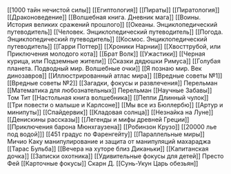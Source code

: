 [[1000 тайн нечистой силы]] 
[[Египтология]]
[[Пираты]]
[[Пиратология]]
[[Драконоведение]]
[[Волшебная книга. Дневник мага]]
[[Воины. История великих сражений прошлого]]
[[Океаны. Энциклопедический путеводитель]]
[[Человек. Энциклопедический путеводитель]]
[[Погода. Энциклопедический путеводитель]]
[[Космос. Энциклопедический путеводитель]]
[[Гарри Поттер]]
[[Хроники Нарнии]]
[[Хвосттрубой, или Приключения молодого кота]]
[[Брат Волк]]
[[Ужастики]]
[[Черная курица, или Подземные жители]]
[[Сказки дядюшки Римуса]]
[[Голубая планета. Подводный мир. Волшебные очки]]
[[Я познаю мир. Век динозавров]]
[[Иллюстрированный атлас мира]]
[[Вредные советы №1]]
[[Вредные советы №2]]
[[Загадки, фокусы и развлечения]] Перельман
[[Математика для любознательных]] Перельман
[[Научные Забавы]] Том Тит
[[Настольная книга волшебника]]
[[Пеппи Длинный чулок]]
[[Три повести о малыше и Карлсоне]]
[[Мы все из Бюллербю]]
[[Артур и минипуты]]
[[Спайдервик]]
[[Кладовая солнца]]
[[Незнайка на Луне]]
[[Денискины рассказы]]
[[Легенды и мифы древней Греции]]
[[Приключения барона Мюнхгаузена]]
[[Робинзон Крузо]]
[[20000 лье под водой]]]
[[451 градус по Фаренгейту]]
[[Параллельные миры]] Мичио Каку
манипулирование и защита от манипуляций
махараджа
[[Тарас Бульба]]
[[Вечера на хуторе близ Диканьки]]
[[Капитанская дочка]]
[[Записки охотника]]
[[Удивительные фокусы для детей]] Престо Фей
[[Карточные фокусы]] Скарн Д.
[[Сунь-Укун Царь обезьян]]